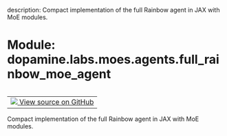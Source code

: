 description: Compact implementation of the full Rainbow agent in JAX with MoE modules.

<div itemscope itemtype="http://developers.google.com/ReferenceObject">
<meta itemprop="name" content="dopamine.labs.moes.agents.full_rainbow_moe_agent" />
<meta itemprop="path" content="Stable" />
</div>

# Module: dopamine.labs.moes.agents.full_rainbow_moe_agent

<!-- Insert buttons and diff -->

<table class="tfo-notebook-buttons tfo-api nocontent" align="left">
<td>
  <a target="_blank" href="https://github.com/google/dopamine/tree/master/dopamine/labs/moes/agents/full_rainbow_moe_agent.py">
    <img src="https://www.tensorflow.org/images/GitHub-Mark-32px.png" />
    View source on GitHub
  </a>
</td>
</table>



Compact implementation of the full Rainbow agent in JAX with MoE modules.



